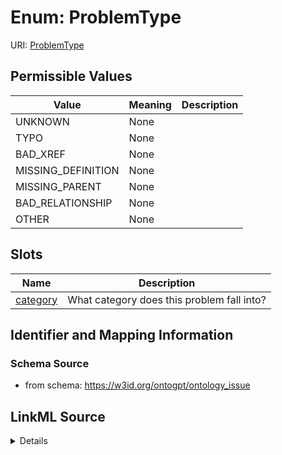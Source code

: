 # Enum: ProblemType



URI: [ProblemType](ProblemType.md)

## Permissible Values

| Value | Meaning | Description |
| --- | --- | --- |
| UNKNOWN | None |  |
| TYPO | None |  |
| BAD_XREF | None |  |
| MISSING_DEFINITION | None |  |
| MISSING_PARENT | None |  |
| BAD_RELATIONSHIP | None |  |
| OTHER | None |  |




## Slots

| Name | Description |
| ---  | --- |
| [category](category.md) | What category does this problem fall into? |






## Identifier and Mapping Information







### Schema Source


* from schema: https://w3id.org/ontogpt/ontology_issue




## LinkML Source

<details>
```yaml
name: ProblemType
from_schema: https://w3id.org/ontogpt/ontology_issue
rank: 1000
permissible_values:
  UNKNOWN:
    text: UNKNOWN
  TYPO:
    text: TYPO
  BAD_XREF:
    text: BAD_XREF
  MISSING_DEFINITION:
    text: MISSING_DEFINITION
  MISSING_PARENT:
    text: MISSING_PARENT
  BAD_RELATIONSHIP:
    text: BAD_RELATIONSHIP
  OTHER:
    text: OTHER

```
</details>
